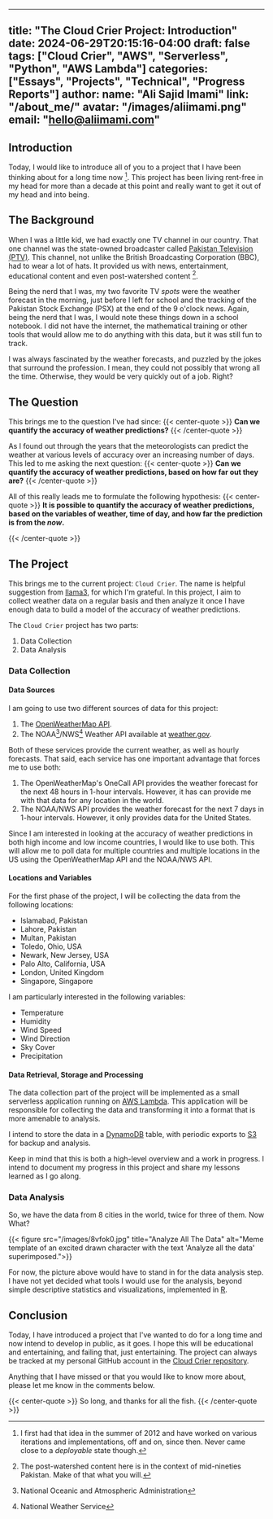 <!--
SPDX-FileCopyrightText: 2022 - 2024 Ali Sajid Imami

SPDX-License-Identifier: CC-BY-NC-SA-4.0
-->

---

title: "The Cloud Crier Project: Introduction"
date: 2024-06-29T20:15:16-04:00
draft: false
tags: ["Cloud Crier", "AWS", "Serverless", "Python", "AWS Lambda"]
categories: ["Essays", "Projects", "Technical", "Progress Reports"]
author:
  name: "Ali Sajid Imami"
  link: "/about_me/"
  avatar: "/images/aliimami.png"
  email: "<hello@aliimami.com>"
---

## Introduction

Today, I would like to introduce all of you to a project that I have been thinking about
for a long time now [^1]. This project has been living rent-free in my head for
more than a decade at this point and really want to get it out of my head and
into being.

## The Background

When I was a little kid, we had exactly one TV channel in our country. That one
channel was the state-owned broadcaster called [Pakistan Television (PTV)](https://en.wikipedia.org/wiki/Pakistan_Television_Corporation). This channel, not unlike the British Broadcasting Corporation (BBC), had to wear a lot of hats. It provided us with news, entertainment, educational content and even
post-watershed content [^2].

Being the nerd that I was, my two favorite TV _spots_ were the weather forecast
in the morning, just before I left for school and the tracking of the Pakistan Stock
Exchange (PSX) at the end of the 9 o'clock news. Again, being the nerd that I was,
I would note these things down in a school notebook. I did not have the internet,
the mathematical training or other tools that would allow me to do anything with
this data, but it was still fun to track.

I was always fascinated by the weather forecasts, and puzzled by the jokes that
surround the profession. I mean, they could not possibly that wrong all the time.
Otherwise, they would be very quickly out of a job. Right?

## The Question

This brings me to the question I've had since:
{{< center-quote >}}
**Can we quantify the accuracy of weather predictions?**
{{< /center-quote >}}

As I found out through the years that the meteorologists can predict the weather
at various levels of accuracy over an increasing number of days. This led to me
asking the next question:
{{< center-quote >}}
**Can we quantify the accuracy of weather predictions, based on how far out they are?**
{{< /center-quote >}}

All of this really leads me to formulate the following hypothesis:
{{< center-quote >}}
**It is possible to quantify the accuracy of weather predictions, based on the variables of weather, time of day, and how far the prediction is from the _now_.**

{{< /center-quote >}}

## The Project

This brings me to the current project: `Cloud Crier`. The name is helpful suggestion
from [llama3](https://llama.meta.com/llama3/), for which I'm grateful. In this
project, I aim to collect weather data on a regular basis and then analyze it
once I have enough data to build a model of the accuracy of weather predictions.

The `Cloud Crier` project has two parts:

1. Data Collection
2. Data Analysis

### Data Collection

#### Data Sources

I am going to use two different sources of data for this project:

1. The [OpenWeatherMap API](https://openweathermap.org/api).
2. The NOAA[^3]/NWS[^4] Weather API available at [weather.gov](https://www.weather.gov/documentation/services-web-api).

Both of these services provide the current weather, as well as hourly forecasts. That said,
each service has one important advantage that forces me to use both:

1. The OpenWeatherMap's OneCall API provides the weather forecast for the next 48 hours in 1-hour intervals. However, it has can provide me with that data for any location in the world.
2. The NOAA/NWS API provides the weather forecast for the next 7 days in 1-hour intervals. However, it only provides data for the United States.

Since I am interested in looking at the accuracy of weather predictions in both
high income and low income countries, I would like to use both. This will allow
me to poll data for multiple countries and multiple locations in the US using the
OpenWeatherMap API and the NOAA/NWS API.

#### Locations and Variables

For the first phase of the project, I will be collecting the data from the following
locations:

- Islamabad, Pakistan
- Lahore, Pakistan
- Multan, Pakistan
- Toledo, Ohio, USA
- Newark, New Jersey, USA
- Palo Alto, California, USA
- London, United Kingdom
- Singapore, Singapore

I am particularly interested in the following variables:

- Temperature
- Humidity
- Wind Speed
- Wind Direction
- Sky Cover
- Precipitation

#### Data Retrieval, Storage and Processing

The data collection part of the project will be implemented as a small serverless
application running on [AWS Lambda](https://aws.amazon.com/lambda/). This application
will be responsible for collecting the data and transforming it into a format
that is more amenable to analysis.

I intend to store the data in a [DynamoDB](https://aws.amazon.com/dynamodb/) table,
with periodic exports to [S3](https://aws.amazon.com/s3/) for backup and analysis.

Keep in mind that this is both a high-level overview and a work in progress. I intend to
document my progress in this project and share my lessons learned as I go along.

### Data Analysis

So, we have the data from 8 cities in the world, twice for three of them. Now What?

{{< figure src="/images/8vfok0.jpg" title="Analyze All The Data" alt="Meme template of an excited drawn character with the text 'Analyze all the data' superimposed.">}}

For now, the picture above would have to stand in for the data analysis step. I
have not yet decided what tools I would use for the analysis, beyond simple
descriptive statistics and visualizations, implemented in [R](https://www.r-project.org/).

## Conclusion

Today, I have introduced a project that I've wanted to do for a long time and now intend
to develop in public, as it goes. I hope this will be educational and entertaining,
and failing that, just entertaining. The project can always be tracked at my
personal GitHub account in the [Cloud Crier repository](https://github.com/AliSajid/cloudcrier-app).

Anything that I have missed or that you would like to know more about, please let me
know in the comments below.

{{< center-quote >}}
So long, and thanks for all the fish.
{{< /center-quote >}}

[^1]:
    I first had that idea in the summer of 2012 and have worked on various
    iterations and implementations, off and on, since then. Never came close to
    a _deployable_ state though.

[^2]:
    The post-watershed content here is in the context of mid-nineties Pakistan.
    Make of that what you will.

[^3]: National Oceanic and Atmospheric Administration

[^4]: National Weather Service
